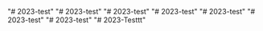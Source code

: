 "# 2023-test" 
"# 2023-test" 
"# 2023-test" 
"# 2023-test" 
"# 2023-test" 
"# 2023-test" 
"# 2023-test" 
"# 2023-Testtt" 
